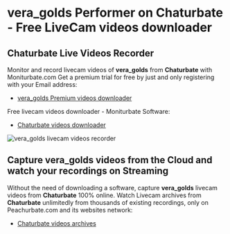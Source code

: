 # vera_golds Performer on Chaturbate - Free LiveCam videos downloader

## Chaturbate Live Videos Recorder

Monitor and record livecam videos of **vera_golds** from **Chaturbate** with Moniturbate.com
Get a premium trial for free by just and only registering with your Email address:
* [vera_golds Premium videos downloader](https://moniturbate.com/request-demo-licence-key.html)

Free livecam videos downloader - Moniturbate Software:
* [Chaturbate videos downloader](https://moniturbate.com/moniturbate-download-software.html)

![vera_golds livecam videos recorder](https://peachurnet.com/templates/moniturbate-software.png)


## Capture vera_golds videos from the Cloud and watch your recordings on Streaming

Without the need of downloading a software, capture **vera_golds** livecam videos from **Chaturbate** 100% online.
Watch Livecam archives from **Chaturbate** unlimitedly from thousands of existing recordings, only on Peachurbate.com and its websites network:
* [Chaturbate videos archives](https://peachurnet.com/)